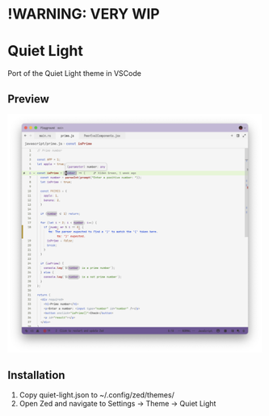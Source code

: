 # !WARNING: VERY WIP

# Quiet Light
Port of the Quiet Light theme in VSCode

## Preview
<img src="assets/quiet-light.png" width="800">

## Installation
1. Copy quiet-light.json to ~/.config/zed/themes/
2. Open Zed and navigate to Settings -> Theme -> Quiet Light
